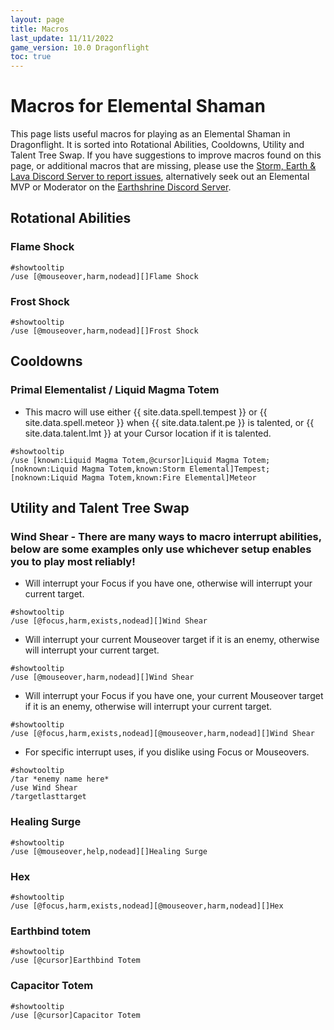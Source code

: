 ```yaml
---
layout: page
title: Macros
last_update: 11/11/2022 
game_version: 10.0 Dragonflight
toc: true
---
```


# Macros for Elemental Shaman

This page lists useful macros for playing as an Elemental Shaman in Dragonflight. It is sorted into Rotational Abilities, Cooldowns, Utility and Talent Tree Swap.
If you have suggestions to improve macros found on this page, or additional macros that are missing, please use the [Storm, Earth & Lava Discord Server to report issues](https://discord.gg/y5dUf3PWrU), alternatively seek out an Elemental MVP or Moderator on the [Earthshrine Discord Server](https://discord.gg/pGkPDzh7rP).

## Rotational Abilities

### Flame Shock
```
#showtooltip 
/use [@mouseover,harm,nodead][]Flame Shock
```

### Frost Shock
```
#showtooltip 
/use [@mouseover,harm,nodead][]Frost Shock
```

## Cooldowns

### Primal Elementalist / Liquid Magma Totem
- This macro will use either {{ site.data.spell.tempest }} or {{ site.data.spell.meteor }} when {{ site.data.talent.pe }} is talented, or {{ site.data.talent.lmt }} at your Cursor location if it is talented.
```
#showtooltip
/use [known:Liquid Magma Totem,@cursor]Liquid Magma Totem;[noknown:Liquid Magma Totem,known:Storm Elemental]Tempest;[noknown:Liquid Magma Totem,known:Fire Elemental]Meteor
```

## Utility and Talent Tree Swap

### Wind Shear - There are many ways to macro interrupt abilities, below are some examples only use whichever setup enables you to play most reliably!

- Will interrupt your Focus if you have one, otherwise will interrupt your current target. 
```
#showtooltip
/use [@focus,harm,exists,nodead][]Wind Shear
```
- Will interrupt your current Mouseover target if it is an enemy, otherwise will interrupt your current target. 
```
#showtooltip
/use [@mouseover,harm,nodead][]Wind Shear
```
- Will interrupt your Focus if you have one, your current Mouseover target if it is an enemy, otherwise will interrupt your current target. 
```
#showtooltip
/use [@focus,harm,exists,nodead][@mouseover,harm,nodead][]Wind Shear
```
- For specific interrupt uses, if you dislike using Focus or Mouseovers. 
```
#showtooltip
/tar *enemy name here*
/use Wind Shear
/targetlasttarget
```

### Healing Surge
```
#showtooltip
/use [@mouseover,help,nodead][]Healing Surge
```

### Hex
```
#showtooltip
/use [@focus,harm,exists,nodead][@mouseover,harm,nodead][]Hex
```

### Earthbind totem
```
#showtooltip
/use [@cursor]Earthbind Totem
```

### Capacitor Totem
```
#showtooltip
/use [@cursor]Capacitor Totem
```


